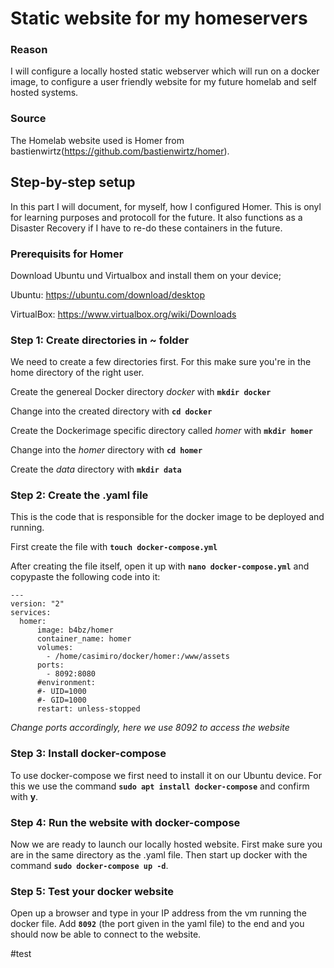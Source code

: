 # Static website for my homeservers

### Reason
I will configure a locally hosted static webserver which will run on a docker image, to configure a user friendly website for my future homelab and self hosted systems.

### Source
The Homelab website used is Homer from bastienwirtz(https://github.com/bastienwirtz/homer).

## Step-by-step setup

In this part I will document, for myself, how I configured Homer. This is onyl for learning purposes and protocoll for the future. It also functions as a Disaster Recovery if I have to re-do these containers in the future.

### Prerequisits for Homer

Download Ubuntu und Virtualbox and install them on your device;

Ubuntu: https://ubuntu.com/download/desktop

VirtualBox: https://www.virtualbox.org/wiki/Downloads

### Step 1: Create directories in ~ folder

We need to create a few directories first. For this make sure you're in the home directory of the right user.

Create the genereal Docker directory *docker* with **`mkdir docker`**

Change into the created directory with **`cd docker`**

Create the Dockerimage specific directory called *homer* with **`mkdir homer`**

Change into the *homer* directory with **`cd homer`**

Create the *data* directory with **`mkdir data`**

### Step 2: Create the .yaml file
This is the code that is responsible for the docker image to be deployed and running.

First create the file with **`touch docker-compose.yml`**

After creating the file itself, open it up with **`nano docker-compose.yml`** and copypaste the following code into it:
```
---
version: "2"
services:
  homer:
      image: b4bz/homer
      container_name: homer
      volumes:
        - /home/casimiro/docker/homer:/www/assets
      ports:
        - 8092:8080
      #environment:
      #- UID=1000
      #- GID=1000
      restart: unless-stopped
```

*Change ports accordingly, here we use 8092 to access the website*

### Step 3: Install docker-compose
To use docker-compose we first need to install it on our Ubuntu device. For this we use the command **`sudo apt install docker-compose`** and confirm with **y**.

### Step 4: Run the website with docker-compose
Now we are ready to launch our locally hosted website. First make sure you are in the same directory as the .yaml file. Then start up docker with the command **`sudo docker-compose up -d`**.

### Step 5: Test your docker website
Open up a browser and type in your IP address from the vm running the docker file. Add **`8092`** (the port given in the yaml file) to the end and you should now be able to connect to the website.

#test
